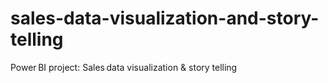 # sales-data-visualization-and-story-telling
Power BI project: Sales data visualization &amp; story telling
